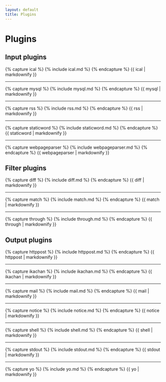 ```yaml
---
layout: default
title: Plugins
---
```


# Plugins

## Input plugins

{% capture ical %} {% include ical.md %} {% endcapture %} {{ ical | markdownify }}

----

{% capture mysql %} {% include mysql.md %} {% endcapture %} {{ mysql | markdownify }}

----

{% capture rss %} {% include rss.md %} {% endcapture %} {{ rss | markdownify }}

----

{% capture staticword %} {% include staticword.md %} {% endcapture %} {{ staticword | markdownify }}

----

{% capture webpageparser %} {% include webpageparser.md %} {% endcapture %} {{ webpageparser | markdownify }}


## Filter plugins

{% capture diff %} {% include diff.md %} {% endcapture %} {{ diff | markdownify }}

----

{% capture match %} {% include match.md %} {% endcapture %} {{ match | markdownify }}

----

{% capture through %} {% include through.md %} {% endcapture %} {{ through | markdownify }}


## Output plugins

{% capture httppost %} {% include httppost.md %} {% endcapture %} {{ httppost | markdownify }}

----

{% capture ikachan %} {% include ikachan.md %} {% endcapture %} {{ ikachan | markdownify }}

----

{% capture mail %} {% include mail.md %} {% endcapture %} {{ mail | markdownify }}

----

{% capture notice %} {% include notice.md %} {% endcapture %} {{ notice | markdownify }}

----

{% capture shell %} {% include shell.md %} {% endcapture %} {{ shell | markdownify }}

----

{% capture stdout %} {% include stdout.md %} {% endcapture %} {{ stdout | markdownify }}

----

{% capture yo %} {% include yo.md %} {% endcapture %} {{ yo | markdownify }}

